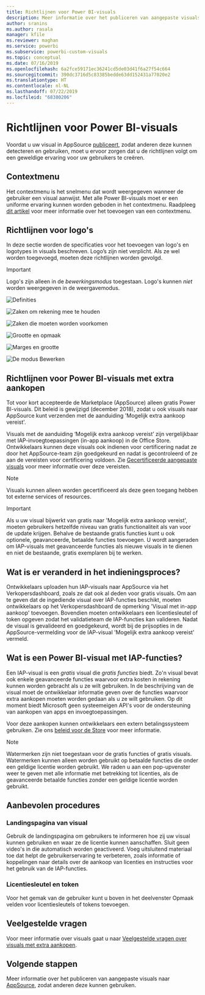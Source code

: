 ```yaml
---
title: Richtlijnen voor Power BI-visuals
description: Meer informatie over het publiceren van aangepaste visuals naar AppSource, zodat anderen deze na aanschaf kunnen gebruiken.
author: sranins
ms.author: rasala
manager: kfile
ms.reviewer: maghan
ms.service: powerbi
ms.subservice: powerbi-custom-visuals
ms.topic: conceptual
ms.date: 07/16/2019
ms.openlocfilehash: 6a2fce59171ec36241cd5de03d41f6a27f54c664
ms.sourcegitcommit: 390dc3716d5c83385bedde63dd152431a77020e2
ms.translationtype: HT
ms.contentlocale: nl-NL
ms.lasthandoff: 07/22/2019
ms.locfileid: "68380206"
---
```

# <a name="guidelines-for-power-bi-visuals"></a>Richtlijnen voor Power BI-visuals
Voordat u uw visual in AppSource [publiceert](https://docs.microsoft.com/power-bi/developer/office-store), zodat anderen deze kunnen detecteren en gebruiken, moet u ervoor zorgen dat u de richtlijnen volgt om een geweldige ervaring voor uw gebruikers te creëren. 

## <a name="context-menu"></a>Contextmenu
Het contextmenu is het snelmenu dat wordt weergegeven wanneer de gebruiker een visual aanwijst.
Met alle Power BI-visuals moet er een uniforme ervaring kunnen worden geboden in het contextmenu. Raadpleeg [dit artikel](https://github.com/Microsoft/PowerBI-visuals/blob/gh-pages/tutorials/building-bar-chart/adding-context-menu-to-the-bar.md) voor meer informatie over het toevoegen van een contextmenu.


## <a name="logo-guidelines"></a>Richtlijnen voor logo's

In deze sectie worden de specificaties voor het toevoegen van logo's en logotypes in visuals beschreven. Logo’s zijn niet verplicht. Als ze wel worden toegevoegd, moeten deze richtlijnen worden gevolgd. 

> [!IMPORTANT]
> Logo's zijn alleen in de *bewerkingsmodus* toegestaan. Logo's kunnen *niet* worden weergegeven in de weergavemodus.

![Definities](media/guidelines-powerbi-visuals/definitions.png)

![Zaken om rekening mee te houden](media/guidelines-powerbi-visuals/things-to-keep-in-mind.png)

![Zaken die moeten worden voorkomen](media/guidelines-powerbi-visuals/things-to-avoid.png)

![Grootte en opmaak](media/guidelines-powerbi-visuals/size-and-format.png)

![Marges en grootte](media/guidelines-powerbi-visuals/margins-and-sizes.png)

![De modus Bewerken](media/guidelines-powerbi-visuals/logos-in-edit-mode.png)


## <a name="guidelines-for-power-bi-visuals-with-additional-purchases"></a>Richtlijnen voor Power BI-visuals met extra aankopen

Tot voor kort accepteerde de Marketplace (AppSource) alleen gratis Power BI-visuals. Dit beleid is gewijzigd (december 2018), zodat u ook visuals naar AppSource kunt verzenden met de aanduiding 'Mogelijk extra aankoop vereist'. 

Visuals met de aanduiding ‘Mogelijk extra aankoop vereist’ zijn vergelijkbaar met IAP-invoegtoepassingen (in-app aankoop) in de Office Store. Ontwikkelaars kunnen deze visuals ook indienen voor certificering nadat ze door het AppSource-team zijn goedgekeurd en nadat is gecontroleerd of ze aan de vereisten voor certificering voldoen. Zie [Gecertificeerde aangepaste visuals](../power-bi-custom-visuals-certified.md) voor meer informatie over deze vereisten.

> [!NOTE]
> Visuals kunnen alleen worden gecertificeerd als deze geen toegang hebben tot externe services of resources.

>[!IMPORTANT]  
> Als u uw visual bijwerkt van gratis naar 'Mogelijk extra aankoop vereist', moeten gebruikers hetzelfde niveau van gratis functionaliteit als van voor de update krijgen. Behalve de bestaande gratis functies kunt u ook optionele, geavanceerde, betaalde functies toevoegen. U wordt aangeraden om IAP-visuals met geavanceerde functies als nieuwe visuals in te dienen en niet de bestaande, gratis exemplaren bij te werken.

## <a name="what-changed-in-the-submission-process"></a>Wat is er veranderd in het indieningsproces?

Ontwikkelaars uploaden hun IAP-visuals naar AppSource via het Verkopersdashboard, zoals ze dat ook al deden voor gratis visuals. Om aan te geven dat de ingediende visual over IAP-functies beschikt, moeten ontwikkelaars op het Verkopersdashboard de opmerking 'Visual met in-app aankoop' toevoegen. Bovendien moeten ontwikkelaars een licentiesleutel of token opgeven zodat het validatieteam de IAP-functies kan valideren. Nadat de visual is gevalideerd en goedgekeurd, wordt bij de prijsopties in de AppSource-vermelding voor de IAP-visual 'Mogelijk extra aankoop vereist' vermeld.

## <a name="what-is-a-power-bi-visual-with-iap-features"></a>Wat is een Power BI-visual met IAP-functies?

Een IAP-visual is een *gratis* visual die *gratis functies* biedt. Zo'n visual bevat ook enkele geavanceerde functies waarvoor extra kosten in rekening kunnen worden gebracht als u ze wilt gebruiken. In de beschrijving van de visual moet de ontwikkelaar informatie geven over de functies waarvoor extra aankopen moeten worden gedaan als u ze wilt gebruiken. Op dit moment biedt Microsoft geen systeemeigen API's voor de ondersteuning van aankopen van apps en invoegtoepassingen.

Voor deze aankopen kunnen ontwikkelaars een extern betalingssysteem gebruiken. Zie ons [beleid voor de Store](https://docs.microsoft.com/office/dev/store/validation-policies#2-apps-or-add-ins-can-display-certain-ads) voor meer informatie.

> [!NOTE]
> Watermerken zijn niet toegestaan voor de gratis functies of gratis visuals. Watermerken kunnen alleen worden gebruikt op betaalde functies die onder een geldige licentie worden gebruikt. We raden u aan een pop-upvenster weer te geven met alle informatie met betrekking tot licenties, als de geavanceerde betaalde functies zonder een geldige licentie worden gebruikt.  


## <a name="best-practices"></a>Aanbevolen procedures

### <a name="visual-landing-page"></a>Landingspagina van visual

Gebruik de landingspagina om gebruikers te informeren hoe zij uw visual kunnen gebruiken en waar ze de licentie kunnen aanschaffen. Sluit geen video's in die automatisch worden geactiveerd. Voeg uitsluitend materiaal toe dat helpt de gebruikerservaring te verbeteren, zoals informatie of koppelingen naar details over de aankoop van licenties en instructies voor het gebruik van de IAP-functies.

### <a name="license-key-and-token"></a>Licentiesleutel en token

Voor het gemak van de gebruiker kunt u boven in het deelvenster Opmaak velden voor licentiesleutels of tokens toevoegen.

## <a name="faq"></a>Veelgestelde vragen

Voor meer informatie over visuals gaat u naar [Veelgestelde vragen over visuals met extra aankopen](https://docs.microsoft.com/power-bi/power-bi-custom-visuals-faq#visuals-with-additional-purchases).

## <a name="next-steps"></a>Volgende stappen

Meer informatie over het publiceren van aangepaste visuals naar [AppSource](office-store.md), zodat anderen deze kunnen gebruiken.
